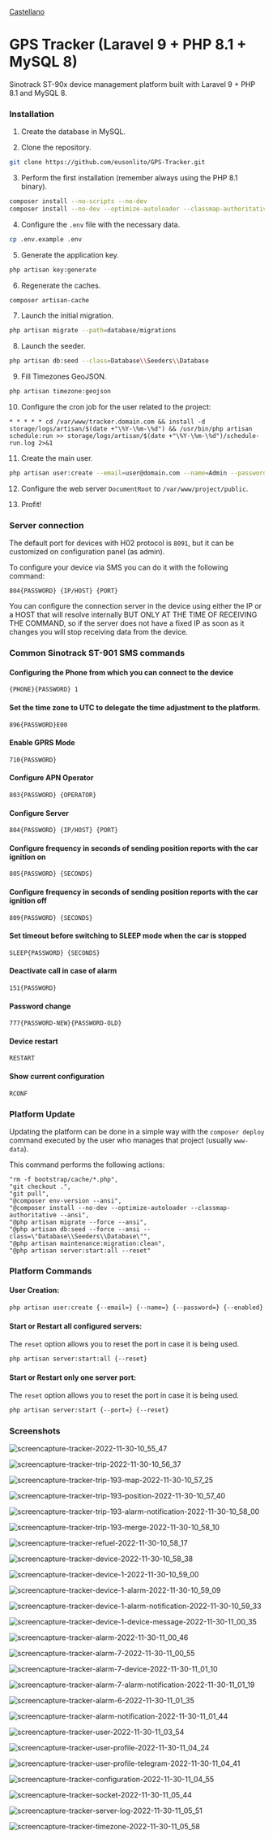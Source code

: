 [Castellano](README.md)

# GPS Tracker (Laravel 9 + PHP 8.1 + MySQL 8)

Sinotrack ST-90x device management platform built with Laravel 9 + PHP 8.1 and MySQL 8.

### Installation

1. Create the database in MySQL.

2. Clone the repository.

```bash
git clone https://github.com/eusonlito/GPS-Tracker.git
```

3. Perform the first installation (remember always using the PHP 8.1 binary).

```bash
composer install --no-scripts --no-dev
composer install --no-dev --optimize-autoloader --classmap-authoritative
```

4. Configure the `.env` file with the necessary data.

```bash
cp .env.example .env
```

5. Generate the application key.

```bash
php artisan key:generate
```

6. Regenerate the caches.

```bash
composer artisan-cache
```

7. Launch the initial migration.

```bash
php artisan migrate --path=database/migrations
```

8. Launch the seeder.

```bash
php artisan db:seed --class=Database\\Seeders\\Database
```

9. Fill Timezones GeoJSON.

```bash
php artisan timezone:geojson
```

10. Configure the cron job for the user related to the project:

```
* * * * * cd /var/www/tracker.domain.com && install -d storage/logs/artisan/$(date +"\%Y-\%m-\%d") && /usr/bin/php artisan schedule:run >> storage/logs/artisan/$(date +"\%Y-\%m-\%d")/schedule-run.log 2>&1
```

11. Create the main user.

```bash
php artisan user:create --email=user@domain.com --name=Admin --password=StrongPassword2 --enabled --admin
```

12. Configure the web server `DocumentRoot` to `/var/www/project/public`.

13. Profit!

### Server connection

The default port for devices with H02 protocol is `8091`, but it can be customized on configuration panel (as admin).

To configure your device via SMS you can do it with the following command:

```
804{PASSWORD} {IP/HOST} {PORT}
```

You can configure the connection server in the device using either the IP or a HOST that will resolve internally BUT ONLY AT THE TIME OF RECEIVING THE COMMAND, so if the server does not have a fixed IP as soon as it changes you will stop receiving data from the device.

### Common Sinotrack ST-901 SMS commands

#### Configuring the Phone from which you can connect to the device

```
{PHONE}{PASSWORD} 1
```

#### Set the time zone to UTC to delegate the time adjustment to the platform.

```
896{PASSWORD}E00
```

#### Enable GPRS Mode

```
710{PASSWORD}
```

#### Configure APN Operator

```
803{PASSWORD} {OPERATOR}
```

#### Configure Server

```
804{PASSWORD} {IP/HOST} {PORT}
```

#### Configure frequency in seconds of sending position reports with the car ignition on

```
805{PASSWORD} {SECONDS}
```

#### Configure frequency in seconds of sending position reports with the car ignition off

```
809{PASSWORD} {SECONDS}
```

#### Set timeout before switching to SLEEP mode when the car is stopped

```
SLEEP{PASSWORD} {SECONDS}
```

#### Deactivate call in case of alarm

```
151{PASSWORD}
```

#### Password change

```
777{PASSWORD-NEW}{PASSWORD-OLD}
```

#### Device restart

```
RESTART
```

#### Show current configuration

```
RCONF
```

### Platform Update

Updating the platform can be done in a simple way with the `composer deploy` command executed by the user who manages that project (usually `www-data`).

This command performs the following actions:

```
"rm -f bootstrap/cache/*.php",
"git checkout .",
"git pull",
"@composer env-version --ansi",
"@composer install --no-dev --optimize-autoloader --classmap-authoritative --ansi",
"@php artisan migrate --force --ansi",
"@php artisan db:seed --force --ansi --class=\"Database\\Seeders\\Database\"",
"@php artisan maintenance:migration:clean",
"@php artisan server:start:all --reset"
```

### Platform Commands

#### User Creation:

```bash
php artisan user:create {--email=} {--name=} {--password=} {--enabled} {--admin}
```

#### Start or Restart all configured servers:

The `reset` option allows you to reset the port in case it is being used.

```bash
php artisan server:start:all {--reset}
```

#### Start or Restart only one server port:

The `reset` option allows you to reset the port in case it is being used.

```bash
php artisan server:start {--port=} {--reset}
```

### Screenshots

![screencapture-tracker-2022-11-30-10_55_47](https://user-images.githubusercontent.com/644551/204769144-5c679b26-fa9e-42eb-8d6f-11fcf9a63b49.png)

![screencapture-tracker-trip-2022-11-30-10_56_37](https://user-images.githubusercontent.com/644551/204769140-d2b57a0c-4ef1-4986-b3a8-9e1c49fe0c9d.png)

![screencapture-tracker-trip-193-map-2022-11-30-10_57_25](https://user-images.githubusercontent.com/644551/204769137-e1f6d120-02c8-4b56-9b83-1b095dd55f0d.png)

![screencapture-tracker-trip-193-position-2022-11-30-10_57_40](https://user-images.githubusercontent.com/644551/204769128-2a0a01aa-4857-4b90-bdd9-2813a3e63222.png)

![screencapture-tracker-trip-193-alarm-notification-2022-11-30-10_58_00](https://user-images.githubusercontent.com/644551/204769125-c873b5e5-9924-4d7c-b60a-4377e0fb53b8.png)

![screencapture-tracker-trip-193-merge-2022-11-30-10_58_10](https://user-images.githubusercontent.com/644551/204769123-c9996419-5064-4503-9a0e-8b5b7a560807.png)

![screencapture-tracker-refuel-2022-11-30-10_58_17](https://user-images.githubusercontent.com/644551/204769119-a60c1f65-e333-4ea5-b4af-c8a7ec9f94bc.png)

![screencapture-tracker-device-2022-11-30-10_58_38](https://user-images.githubusercontent.com/644551/204769118-083693b9-3143-45a5-9161-65f9a62f8ae7.png)

![screencapture-tracker-device-1-2022-11-30-10_59_00](https://user-images.githubusercontent.com/644551/204769116-14700fd3-8bd8-462d-be51-088ff98ded01.png)

![screencapture-tracker-device-1-alarm-2022-11-30-10_59_09](https://user-images.githubusercontent.com/644551/204769115-56c1ae24-2952-4ecf-9189-9bc01af891ad.png)

![screencapture-tracker-device-1-alarm-notification-2022-11-30-10_59_33](https://user-images.githubusercontent.com/644551/204769113-c60ec7f3-f5ba-4a1d-8303-9ef315c144eb.png)

![screencapture-tracker-device-1-device-message-2022-11-30-11_00_35](https://user-images.githubusercontent.com/644551/204769109-8815d715-e2d1-4c99-886e-093dbe0e38a9.png)

![screencapture-tracker-alarm-2022-11-30-11_00_46](https://user-images.githubusercontent.com/644551/204769107-46f7ab5f-50bb-4477-b8c7-cbf807dafec4.png)

![screencapture-tracker-alarm-7-2022-11-30-11_00_55](https://user-images.githubusercontent.com/644551/204769104-5687a3de-0395-405c-a857-40d2743b8ce7.png)

![screencapture-tracker-alarm-7-device-2022-11-30-11_01_10](https://user-images.githubusercontent.com/644551/204769101-07b0212b-321b-4ee3-a65d-5a62b1b49e1b.png)

![screencapture-tracker-alarm-7-alarm-notification-2022-11-30-11_01_19](https://user-images.githubusercontent.com/644551/204769100-255774e4-4ead-40b0-9c39-4ae900a65c23.png)

![screencapture-tracker-alarm-6-2022-11-30-11_01_35](https://user-images.githubusercontent.com/644551/204769097-286d0746-9cdb-4ad2-8130-af5b9a7e4f46.png)

![screencapture-tracker-alarm-notification-2022-11-30-11_01_44](https://user-images.githubusercontent.com/644551/204769093-0f6f57f7-a92f-4c05-9a77-aff969d161f1.png)

![screencapture-tracker-user-2022-11-30-11_03_54](https://user-images.githubusercontent.com/644551/204769089-6a9bdea8-04cc-4e80-91a0-08bc25114dda.png)

![screencapture-tracker-user-profile-2022-11-30-11_04_24](https://user-images.githubusercontent.com/644551/204769087-368e017d-29f0-435c-91a4-e6faa0493253.png)

![screencapture-tracker-user-profile-telegram-2022-11-30-11_04_41](https://user-images.githubusercontent.com/644551/204769083-6492d09c-aa51-4b40-8057-1d54d885148c.png)

![screencapture-tracker-configuration-2022-11-30-11_04_55](https://user-images.githubusercontent.com/644551/204769082-3504baf6-2fc9-4cc1-8fb8-6c2e72dbb8aa.png)

![screencapture-tracker-socket-2022-11-30-11_05_44](https://user-images.githubusercontent.com/644551/204769078-8a778a4c-c733-4335-858c-0ba19c0c8c05.png)

![screencapture-tracker-server-log-2022-11-30-11_05_51](https://user-images.githubusercontent.com/644551/204769076-9eae1eb3-717c-4865-918b-a1d2a29c2c28.png)

![screencapture-tracker-timezone-2022-11-30-11_05_58](https://user-images.githubusercontent.com/644551/204769071-3207bce1-8178-48d6-9587-d3991c53d93e.png)
